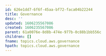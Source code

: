 ```yaml
---
id: 626e1dd7-6f6f-45aa-bf72-faca04b22244
title: Governance
desc: ''
updated: 1606235567086
created: 1606235567086
parent: 61a0076e-8d8b-474e-977b-0c88b1bb556c
children: []
fname: topics.cloud.aws.governance
hpath: topics.cloud.aws.governance
---
```



